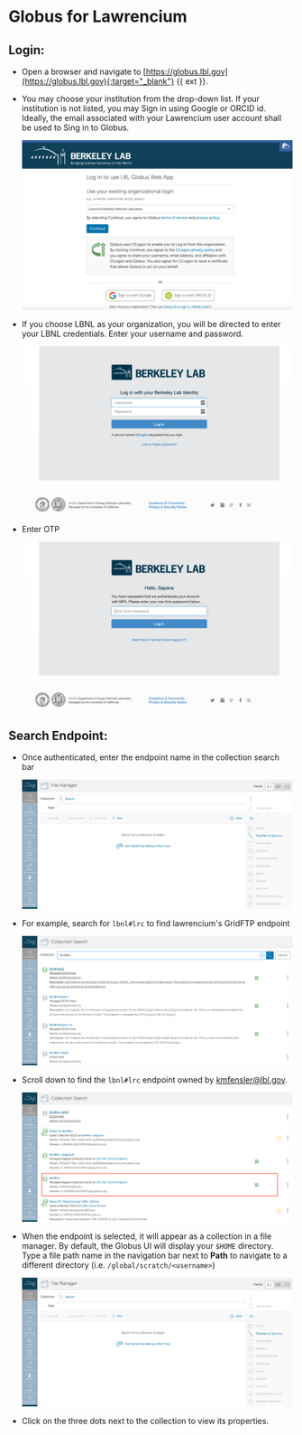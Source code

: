 # Globus for Lawrencium

## Login:

* Open a browser and navigate to [https://globus.lbl.gov](https://globus.lbl.gov){:target="_blank"} {{ ext }}.
* You may choose your institution from the drop-down list. If your institution is not listed, you may Sign in using Google or ORCID id. Ideally, the email associated with your Lawrencium user account shall be used to Sing in to Globus.

    ![Globus Screen](images/globus-1-1.png)

* If you choose LBNL as your organization, you will be directed to enter your LBNL credentials. Enter your username and password.

    ![Globus LBL Login](images/globus-1-2.png)

* Enter OTP

    ![Globus OTP](images/globus-1-3.png)

## Search Endpoint:

* Once authenticated, enter the endpoint name in the collection search bar

    ![Globus Search](images/globus-2-1.png)

* For example, search for `lbnl#lrc` to find lawrencium's GridFTP endpoint

    ![Globus LBNL LRC](images/globus-2-2.png)

* Scroll down to find the `lbnl#lrc` endpoint owned by kmfensler@lbl.gov.

    ![Globus LRC highlighted](images/globus-2-3.png)

* When the endpoint is selected, it will appear as a collection in a file manager. By default, the Globus UI will display your `$HOME` directory. Type a file path name in the navigation bar next to **Path** to navigate to a different directory (i.e. `/global/scratch/<username>`)

    ![Globus path navigation](images/globus-2-1.png)

* Click on the three dots next to the collection to view its properties.